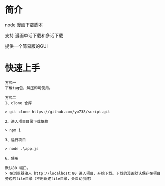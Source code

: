 # 简介
node 漫画下载脚本

支持 漫画单话下载和多话下载

提供一个简易版的GUI


# 快速上手

```
方式一
下载tag包，解压即可使用。
```

```
方式二
1、clone 仓库

> git clone https://github.com/yw738/script.git

2、进入项目目录下载依赖

> npm i

3、运行项目

> node .\app.js 

6、使用

默认80 端口。
> 在浏览器输入 http://localhost:80 进入项目，开始下载。下载的漫画默认保存在项目旁边的file目录（不用新建file目录，会自动创建）
```